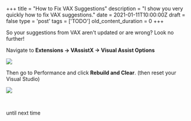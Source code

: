 
+++
title = "How to Fix VAX Suggestions"
description = "I show you very quickly how to fix VAX suggestions."
date = 2021-01-11T10:00:00Z
draft = false
type = 'post'
tags = ['TODO']
old_content_duration = 0
+++

<p>So your suggestions from VAX aren't updated or are wrong? Look no further!</p>
<p>Navigate to <strong>Extensions -&gt; VAssistX -&gt; Visual Assist Options</strong></p>
<p><img src="https://files.trdwll.net/2021/01/klu09af.png" /></p>
<p>Then go to Performance and click <strong>Rebuild and Clear</strong>. (then reset your Visual Studio)</p>
<p><img src="https://files.trdwll.net/2021/01/ijau123j.png" /></p>
<p>&nbsp;</p>
<p>until next time</p>
    